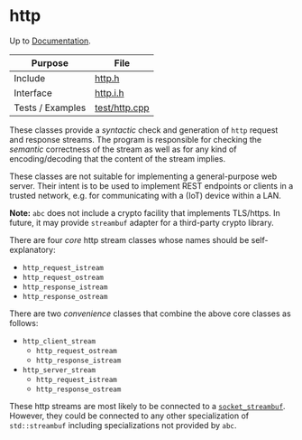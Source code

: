 # http

Up to [Documentation](../README.md).

Purpose          | File
---------------- | ----
Include          | [http.h](../../src/http.h)
Interface        | [http.i.h](../../src/http.i.h)
Tests / Examples | [test/http.cpp](../../test/http.cpp)

These classes provide a _syntactic_ check and generation of `http` request and response streams.
The program is responsible for checking the _semantic_ correctness of the stream as well as for any kind of encoding/decoding that the content of the stream implies.

These classes are not suitable for implementing a general-purpose web server.
Their intent is to be used to implement REST endpoints or clients in a trusted network, e.g. for communicating with a (IoT) device within a LAN.

__Note:__ `abc` does not include a crypto facility that implements TLS/https.
In future, it may provide `streambuf` adapter for a third-party crypto library.

There are four _core_ http stream classes whose names should be self-explanatory:
- `http_request_istream`
- `http_request_ostream`
- `http_response_istream`
- `http_response_ostream`

There are two _convenience_ classes that combine the above core classes as follows:
- `http_client_stream`
  - `http_request_ostream`
  - `http_response_istream`
- `http_server_stream`
  - `http_request_istream`
  - `http_response_ostream`

These http streams are most likely to be connected to a [`socket_streambuf`](socket.md).
However, they could be connected to any other specialization of `std::streambuf` including specializations not provided by `abc`.
